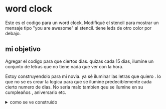 # word clock

Este es el codigo para un word clock, 
Modifiqué el stencil para mostrar un mensaje tipo "you are awesome" al stencil. tiene leds de otro color  por debajo.


## mi  objetivo
Agregar el codigo para que ciertos dias. quizas  cada 15 dias, ilumine un conjunto de letras que no tiene nada que ver con la hora.

Estoy construyendolo para mi novia.
ya sé iluminar las letras que quiero . 
lo que no se es crear la logica para que se ilumine predeciblemente cada cierto numero de dias.
No seria malo tambien qeu se ilumine en su cumpleaños , aniversario etc.


<details>

<img src="picture.jpg">

<summary>
como se ve construido
</summary>
</details>

